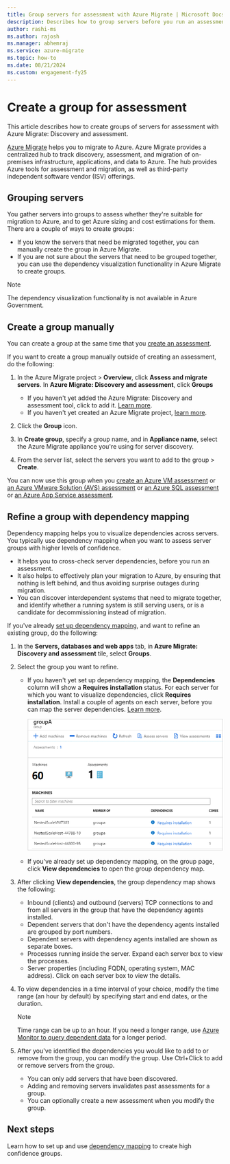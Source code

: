 ```yaml
---
title: Group servers for assessment with Azure Migrate | Microsoft Docs
description: Describes how to group servers before you run an assessment with the Azure Migrate service.
author: rashi-ms
ms.author: rajosh
ms.manager: abhemraj
ms.service: azure-migrate
ms.topic: how-to
ms.date: 08/21/2024
ms.custom: engagement-fy25
---
```


# Create a group for assessment

This article describes how to create groups of servers for assessment with Azure Migrate: Discovery and assessment.

[Azure Migrate](migrate-services-overview.md) helps you to migrate to Azure. Azure Migrate provides a centralized hub to track discovery, assessment, and migration of on-premises infrastructure, applications, and data to Azure. The hub provides Azure tools for assessment and migration, as well as third-party independent software vendor (ISV) offerings.

## Grouping servers

You gather servers into groups to assess whether they're suitable for migration to Azure, and to get Azure sizing and cost estimations for them. There are a couple of ways to create groups:

- If you know the servers that need be migrated together, you can manually create the group in Azure Migrate.
- If you are not sure about the servers that need to be grouped together, you can use the dependency visualization functionality in Azure Migrate to create groups. 

> [!NOTE]
> The dependency visualization functionality is not available in Azure Government.

## Create a group manually

You can create a group at the same time that you [create an assessment](how-to-create-assessment.md).

If you want to create a group manually outside of creating an assessment, do the following:

1. In the Azure Migrate project > **Overview**, click **Assess and migrate servers**. In **Azure Migrate: Discovery and assessment**, click **Groups**
    - If you haven't yet added the Azure Migrate: Discovery and assessment tool, click to add it. [Learn more](how-to-assess.md).
    - If you haven't yet created an Azure Migrate project, [learn more](./create-manage-projects.md).

2. Click the **Group** icon.
3. In **Create group**, specify a group name, and in **Appliance name**, select the Azure Migrate appliance you're using for server discovery.
4. From the server list, select the servers you want to add to the group > **Create**.

You can now use this group when you [create an Azure VM assessment](how-to-create-assessment.md) or [an Azure VMware Solution (AVS) assessment](how-to-create-azure-vmware-solution-assessment.md) or [an Azure SQL assessment](how-to-create-azure-sql-assessment.md) or [an Azure App Service assessment](how-to-create-azure-app-service-assessment.md).

## Refine a group with dependency mapping

Dependency mapping helps you to visualize dependencies across servers. You typically use dependency mapping when you want to assess server groups with higher levels of confidence.

- It helps you to cross-check server dependencies, before you run an assessment.
- It also helps to effectively plan your migration to Azure, by ensuring that nothing is left behind, and thus avoiding surprise outages during migration.
- You can discover interdependent systems that need to migrate together, and identify whether a running system is still serving users, or is a candidate for decommissioning instead of migration.

If you've already [set up dependency mapping](how-to-create-group-machine-dependencies.md), and want to refine an existing group, do the following:

1. In the **Servers, databases and web apps** tab, in **Azure Migrate: Discovery and assessment** tile, select **Groups**.
2. Select the group you want to refine.
    - If you haven't yet set up dependency mapping, the **Dependencies** column will show a **Requires installation** status. For each server for which you want to visualize dependencies, click **Requires installation**. Install a couple of agents on each server, before you can map the server dependencies. [Learn more](how-to-create-group-machine-dependencies.md).

        ![Add dependency mapping](./media/how-to-create-a-group/add-dependency-mapping.png)

    - If you've already set up dependency mapping, on the group page, click **View dependencies** to open the group dependency map.

3. After clicking **View dependencies**, the group dependency map shows the following:

    - Inbound (clients) and outbound (servers) TCP connections to and from all servers in the group that have the dependency agents installed.
    - Dependent servers that don't have the dependency agents installed are grouped by port numbers.
    - Dependent servers with dependency agents installed are shown as separate boxes.
    - Processes running inside the server. Expand each server box to view the processes.
    - Server properties (including FQDN, operating system, MAC address). Click on each server box to view the details.

4. To view dependencies in a time interval of your choice, modify the time range (an hour by default) by specifying  start and end dates, or the duration.

    > [!NOTE]
    > Time range can be up to an hour. If you need a longer range, use [Azure Monitor to query dependent data](how-to-create-group-machine-dependencies.md) for a longer period.

5. After you've identified the dependencies you would like to add to or remove from the group, you can modify the group. Use Ctrl+Click to add or remove servers from the group.

    - You can only add servers that have been discovered.
    - Adding and removing servers invalidates past assessments for a group.
    - You can optionally create a new assessment when you modify the group.

## Next steps

Learn how to set up and use [dependency mapping](how-to-create-group-machine-dependencies.md) to create high confidence groups.